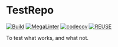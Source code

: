 <!--
SPDX-FileCopyrightText: 2021 Frans van Dorsselaer

SPDX-License-Identifier: MIT
-->

# TestRepo

[![Build](https://github.com/dorssel/TestRepo/workflows/Build/badge.svg?branch=master)](https://github.com/dorssel/TestRepo/actions?query=workflow%3ABuild+branch%3Amaster)
[![MegaLinter](https://github.com/dorssel/TestRepo/workflows/MegaLinter/badge.svg?branch=master)](https://github.com/dorssel/TestRepo/actions?query=workflow%3AMegaLinter+branch%3Amaster)
[![codecov](https://codecov.io/gh/dorssel/TestRepo/branch/master/graph/badge.svg?token=L0QI0AZRJI)](https://codecov.io/gh/dorssel/TestRepo)
[![REUSE](https://github.com/dorssel/TestRepo/workflows/REUSE/badge.svg?branch=master)](https://github.com/dorssel/TestRepo/actions?query=workflow%3AREUSE+branch%3Amaster)

To test what works, and what not.
